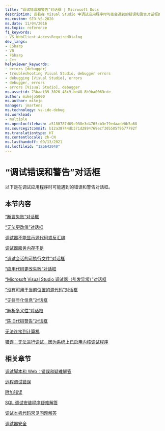 ```yaml
---
title: “调试错误和警告”对话框 | Microsoft Docs
description: 查看在 Visual Studio 中调试应用程序时可能会遇到的错误和警告对话框的列表。
ms.custom: SEO-VS-2020
ms.date: 11/04/2016
ms.topic: reference
f1_keywords:
- VS.WebClient.AccessRequiredDialog
dev_langs:
- CSharp
- VB
- FSharp
- C++
helpviewer_keywords:
- errors [debugger]
- troubleshooting Visual Studio, debugger errors
- debugging [Visual Studio], errors
- debugger, errors
- errors [Visual Studio], debugger
ms.assetid: 73baaf39-3026-48c9-be48-8b9ba0063cde
author: mikejo5000
ms.author: mikejo
manager: jmartens
ms.technology: vs-ide-debug
ms.workload:
- multiple
ms.openlocfilehash: a5180787d69c938e3d4765cb3e79edaade0b5a68
ms.sourcegitcommit: b12a38744db371d2894769ecf305585f9577792f
ms.translationtype: HT
ms.contentlocale: zh-CN
ms.lasthandoff: 09/13/2021
ms.locfileid: "126642040"
---
```

# <a name="debugging-errors-and-warning-dialog-boxes"></a>“调试错误和警告”对话框
以下是在调试应用程序时可能遇到的错误和警告对话框。

## <a name="in-this-section"></a>本节内容
 [“断言失败”对话框](../debugger/assertion-failed-dialog-box.md)

 [“无法更改值”对话框](../debugger/cannot-change-value-dialog-box.md)

 [调试器不能显示源代码或反汇编](../debugger/debugger-cannot-display-source-code-or-disassembly.md)
 
 [调试器服务内存不足](../debugger/error-debugger-services-no-memory.md)

 [“调试会话的可执行文件”对话框](../debugger/executable-for-debugging-session-dialog-box.md)

 [“应用代码更改失败”对话框](../debugger/edit-and-continue-dialog-box-cpp.md)

 [“Microsoft Visual Studio 调试器（引发异常）”对话框](../debugger/microsoft-visual-studio-debugger-exception-thrown-dialog-box.md)

 [“没有可用于当前位置的源代码”对话框](../debugger/no-source-available.md)

 [“无符号化信息”对话框](/previous-versions/d493t3ew(v=vs.100))

 [“解析多义性”对话框](../debugger/resolve-ambiguity-dialog-box.md)

 [“陈旧代码警告”对话框](../debugger/stale-code-warning-dialog-box.md)

 [无法连接到计算机](../debugger/error-unable-to-connect-to-the-machine-name-the-machine-cannot-be-found-on-the-network.md)

 [错误：无法进行调试，因为系统上已启用内核调试程序](../debugger/error-debugging-isn-t-possible-because-a-kernel-debugger-is-enabled-on-the-system.md)

## <a name="related-sections"></a>相关章节
 [调试脚本和 Web：错误和疑难解答](../debugger/debugging-web-applications-errors-and-troubleshooting.md)

 [远程调试错误](../debugger/remote-debugging-errors-and-troubleshooting.md)

 [附加错误](/previous-versions/visualstudio/visual-studio-2010/8dbb3we5(v=vs.100))

 [SQL 调试安装程序疑难解答](/previous-versions/visualstudio/visual-studio-2010/s7ahaxtd(v=vs.100))

 [调试本机代码常见问题解答](../debugger/debugging-native-code-faqs.md)

 [调试器安全](../debugger/debugger-security.md)